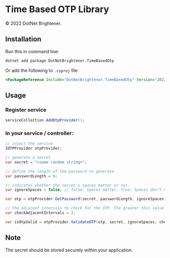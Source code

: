 ﻿# Time Based OTP Library

&copy; 2022 DotNet Brightener.

## Installation

Run this in command line:

``` bash
dotnet add package DotNetBrightener.TimeBasedOtp
```

Or add the following to `.csproj` file

```xml
<PackageReference Include="DotNetBrightener.TimeBasedOtp" Version="2022.9.0" />
```

## Usage

### Register service

``` cs
serviceCollection.AddOtpProvider();
```

### In your service / controller:

``` cs 
// inject the service
IOTPProvider otpProvider; 

// generate a secret
var secret = "<some random string>";

// define the length of the password to generate
var passwordLength = 6;

// indicates whether the secret's spaces matter or not.
var ignoreSpaces = false; // false: Spaces matter. true: Spaces don't matter

var otp = otpProvider.GetPassword(secret, passwordLength, ignoreSpaces);

// the adjacent intervals to check for the OTP. The greater this value is, the higher risk of being hijacked.
var checkAdjacentIntervals = 2;

var isOtpValid = otpProvider.ValidateOTP(otp, secret, ignoreSpaces, checkAdjacentIntervals;
```

## Note

The secret should be stored securely within your application.